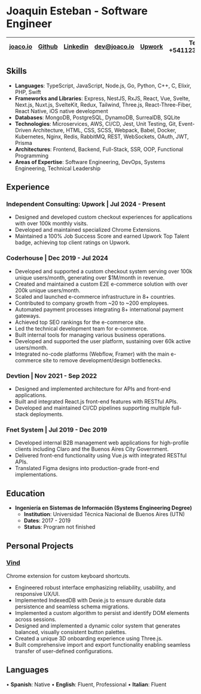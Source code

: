 # Joaquin Esteban - Software Engineer

| [joaco.io](https://joaco.io) | [Github](https://github.com/joacoesteban) | [Linkedin](https://www.linkedin.com/in/joaquin-esteban/) | [dev@joaco.io](mailto:dev@joaco.io) | [Upwork](https://upwork.com/freelancers/joaco) | Tel: +541123869287 |
| ---------------------------- | ----------------------------------------- | -------------------------------------------------------- | ----------------------------------- | ---------------------------------------------- | ------------------ |

## Skills

- **Languages**: TypeScript, JavaScript, Node.js, Go, Python, C++, C, Elixir, PHP, Swift
- **Frameworks and Libraries**: Express, NestJS, RxJS, React, Vue, Svelte, Next.js, Nuxt.js, SvelteKit, Redux, Tailwind, Three.js, React-Three-Fiber, React Native, iOS native development
- **Databases**: MongoDB, PostgreSQL, DynamoDB, SurrealDB, SQLite
- **Technologies**: Microservices, AWS, CI/CD, Jest, Unit Testing, Git, Event-Driven Architecture, HTML, CSS, SCSS, Webpack, Babel, Docker, Kubernetes, Nginx, Redis, RabbitMQ, REST, WebSockets, OAuth, JWT, Prisma
- **Architectures**: Frontend, Backend, Full-Stack, SSR, OOP, Functional Programming
- **Areas of Expertise**: Software Engineering, DevOps, Systems Engineering, Technical Leadership

## Experience

### Independent Consulting: Upwork | Jul 2024 - Present
- Designed and developed custom checkout experiences for applications with over 100k monthly visits.
- Developed and maintained specialized Chrome Extensions.
- Maintained a 100% Job Success Score and earned Upwork Top Talent badge, achieving top client ratings on Upwork.

### Coderhouse | Dec 2019 - Jul 2024

- Developed and supported a custom checkout system serving over 100k unique users/month, generating over $1M/month in revenue.
- Created and maintained a custom E2E e-commerce solution with over 200k unique users/month.
- Scaled and launched e-commerce infrastructure in 8+ countries.
- Contributed to company growth from ~20 to ~200 employees.
- Automated payment processes integrating 8+ international payment gateways.
- Achieved top SEO rankings for the e-commerce site.
- Led the technical development team for e-commerce.
- Built internal tools for managing various business operations.
- Developed and supported the user platform, sustaining over 60k active users/month.
- Integrated no-code platforms (Webflow, Framer) with the main e-commerce site to remove development/design bottlenecks.

### Devtion | Nov 2021 - Sep 2022

- Designed and implemented architecture for APIs and front-end applications.
- Built and integrated React.js front-end features with RESTful APIs.
- Developed and maintained CI/CD pipelines supporting multiple full-stack deployments.

### Fnet System | Jul 2019 - Dec 2019

- Developed internal B2B management web applications for high-profile clients including Claro and the Buenos Aires City Government.
- Delivered front-end functionality using Vue.js with integrated RESTful APIs.
- Translated Figma designs into production-grade front-end implementations.


## Education
- **Ingeniería en Sistemas de Información (Systems Engineering Degree)**
    - **Institution**: Universidad Técnica Nacional de Buenos Aires (UTN)
    - **Dates**: 2017 - 2019
    - **Status**: Program not finished

## Personal Projects

### [Vind](https://vind-works.io)

Chrome extension for custom keyboard shortcuts.

- Engineered robust interface emphasizing reliability, usability, and responsive UX/UI.
- Implemented IndexedDB with Dexie.js to ensure durable data persistence and seamless schema migrations.
- Implemented a custom algorithm to persist and identify DOM elements across sessions. 
- Designed and implemented a dynamic color system that generates balanced, visually consistent button palettes.
- Created a unique 3D onboarding experience using Three.js.
- Built comprehensive import and export functionality enabling seamless transfer of user-defined configurations.
## Languages

• **Spanish**: Native
• **English**: Fluent, Professional
• **Italian**: Fluent

